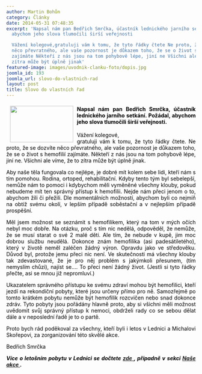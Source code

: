 ```yaml
---
author: Martin Bohůn
category: Články
date: 2014-05-31 07:48:35
excerpt: 'Napsal nám pan Bedřich Smrčka, účastník lednického jarního setkání Požádal,
  abychom jeho slova tlumočili širší veřejnosti

  Vážení kolegové,gratuluji vám k tomu, že tyto řádky čtete Ne proto, že se dozvíte
  něco převratného, ale vaše pozornost je důkazem toho, že se o život s hemofilií
  zajímáte Někteří z nás jsou na tom pohybově lépe, jiní ne Všichni ale víme, že to
  zítra může být úplně jinak'
featured-image: images/uvodnik-clanku-foto/dopis.jpg
joomla_id: 193
joomla_url: slovo-do-vlastnich-rad
layout: post
title: Slovo do vlastních řad
---
```


<h4 style="text-align: justify;">
 <img border="0" height="97" src="{{ site.baseurl }}/images/uvodnik-clanku-foto/dopis.jpg" style="float: left; margin-left: 10px; margin-right: 10px;" width="168"/>
 <span style="color: #000000;">
  Napsal nám pan Bedřich Smrčka, účastník lednického jarního setkání. Požádal, abychom jeho slova tlumočili širší veřejnosti.
 </span>
</h4>
<p style="text-align: justify;">
 <span style="color: #000000;">
  Vážení kolegové,
 </span>
 <br/>
 <span style="text-align: justify; color: #000000;">
  gratuluji vám k tomu, že tyto řádky čtete. Ne proto, že se dozvíte něco převratného, ale vaše pozornost je důkazem toho, že se o život s hemofilií zajímáte. Někteří z nás jsou na tom pohybově lépe, jiní ne. Všichni ale víme, že to zítra může být úplně jinak.
 </span>
</p>
<p style="text-align: justify;">
 <span style="color: #000000;">
  Aby naše těla fungovala co nejlépe, je dobré mít kolem sebe lidi, kteří nám s tím pomohou. Rodina, ortoped, rehabilitační. Kdyby tento tým byl sebelepší, nemůže nám to pomoci i kdybychom měli vyměněné všechny klouby, pokud nebudeme mít ten správný přístup k hemofilii. Nejde nám přeci jenom o to, abychom žili či přežili. Dle momentálních možností, abychom byli co nejmíň na obtíž svému okolí, v lepším případě soběstační a v nejlepším případě prospěšní.
 </span>
</p>
<p style="text-align: justify;">
 <span style="color: #000000;">
  Měl jsem možnost se seznámit s hemofilikem, který na tom v mých očích nebyl moc dobře. Na otázku, proč s tím nic nedělá, odpověděl, že nemůže, že se musí starat o své 2 malé děti. Ale tím, že nebude v kupě, jim moc dobrou službu neudělá. Dokonce znám hemofilika (asi padesátiletého), který v životě neměl zaléčen žádný výron. Opravdu jako ve středověku. Důvod byl, protože jemu přeci nic není. Ve skutečnosti má všechny klouby tak zdevastované, že je pro něj problém s jakýmkoli přesunem, (tím nemyslím chůzi), najíst se…. To přeci není žádný život. (Jestli si tyto řádky přečte, asi se mnou již nepromluví.)
 </span>
</p>
<p style="text-align: justify;">
 <span style="color: #000000;">
  Ukazatelem správného přístupu ke svému zdraví mohou být hemofilici, kteří jezdí na rekondiční pobyty, které jsou určeny přímo pro ně. Samozřejmě po tomto krátkém pobytu nemůže být hemofilik rozcvičen nebo snad dokonce zdráv. Tyto pobyty jsou pořádány hlavně proto, aby si všichni měli možnost uvědomit svůj správný přístup k nemoci, obdrželi rady co se sebou dělat dále a v neposlední řadě je to o partě.
 </span>
</p>
<p style="text-align: justify;">
 <span style="color: #000000;">
  Proto bych rád poděkoval za všechny, kteří byli i letos v Lednici a Michalovi Skořepovi, za zorganizování této skvělé akce.
 </span>
</p>
<p style="text-align: justify;">
 <span style="color: #000000;">
  Bedřich Smrčka
 </span>
</p>
<p style="text-align: justify;">
 <span style="color: #000000;">
  <strong>
   <em>
    Více o letošním pobytu v Lednici se dočtete
   </em>
  </strong>
  <strong>
   <em>
    <a href="index.php/cs/akce-seznam/13-akce2/188-mame-za-sebou-dalsi-lednici" target="_blank" title="Máme za sebou další Lednici">
     zde
    </a>
    ,
   </em>
   <em>
    případně v sekci
    <a href="index.php/cs/akce-seznam" target="_blank" title="Naše akce">
     Naše akce
    </a>
    .
   </em>
   <br/>
  </strong>
 </span>
</p>